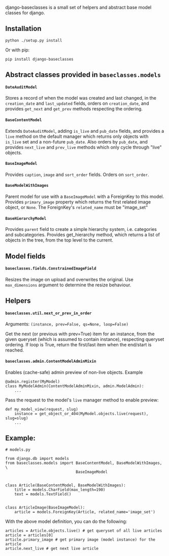 django-baseclasses is a small set of helpers and abstract base model classes
for django.

## Installation

    python ./setup.py install

Or with pip:

    pip install django-baseclasses

## Abstract classes provided in `baseclasses.models`

#### `DateAuditModel`

Stores a record of when the model was created and last changed, in the `creation_date` and `last_updated` fields, orders on `creation_date`, and 
provides `get_next` and `get_prev` methods respecting the ordering.

#### `BaseContentModel`

Extends `DateAuditModel`, adding `is_live` and `pub_date` fields, and provides
a `live` method on the default manager which returns only objects with 
`is_live` set and a non-future `pub_date`. Also orders by `pub_date`, and
provides `next_live` and `prev_live` methods which only cycle through "live"
objects.

#### `BaseImageModel`

Provides `caption`, `image` and `sort_order` fields. Orders on `sort_order`.

#### `BaseModelWithImages`

Parent model for use with a `BaseImageModel` with a ForeignKey to this model. 
Provides `primary_image` property which returns the first related image object, 
or `None`. The ForeignKey's `related_name` must be "image_set"

#### `BaseHierarchyModel`

Provides `parent` field to create a simple hierarchy system, i.e. categories 
and subcategories. Provides get_hierarchy method, which returns a list of 
objects in the tree, from the top level to the current.


## Model fields

#### `baseclasses.fields.ConstrainedImageField`

Resizes the image on upload and overwrites the original. Use `max_dimensions`
argument to determine the resize behaviour.


## Helpers

#### `baseclasses.util.next_or_prev_in_order`

Arguments: `(instance, prev=False, qs=None, loop=False)`

Get the next (or previous with prev=True) item for an instance, from the given
queryset (which is assumed to contain instance), respecting queryset ordering.
If loop is True, return the first/last item when the end/start is reached.

#### `baseclasses.admin.ContentModelAdminMixin`

Enables (cache-safe) admin preview of non-live objects. Example

    @admin.register(MyModel)
    class MyModelAdmin(ContentModelAdminMixin, admin.ModelAdmin):
        ...

Pass the request to the model's `live` manager method to enable preview:

    def my_model_view(request, slug)
        instance = get_object_or_404(MyModel.objects.live(request), slug=slug)
        ...

## Example:
   
    # models.py
    
    from django.db import models
    from baseclasses.models import BaseContentModel, BaseModelWithImages, \
                                   BaseImageModel
    
    
    class Article(BaseContentModel, BaseModelWithImages):
        title = models.CharField(max_length=190) 
        text = models.TextField()
        
     
    class ArticleImage(BaseImageModel):
        article = models.ForeignKey(Article, related_name='image_set')
        
    
With the above model definition, you can do the following:

    articles = Article.objects.live() # get queryset of all live articles
    article = articles[0]
    article.primary_image # get primary image (model instance) for the article
    article.next_live # get next live article
